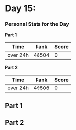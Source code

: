 ﻿# Day 15: 


### Personal Stats for the Day
**Part 1**

 Time                  | Rank | Score 
-----------------------|------|-------
  over 24h             | 48504 | 0     

**Part 2**

 Time                  | Rank | Score 
-----------------------|------|-------
   over 24h            | 49506 | 0     


## Part 1


## Part 2

